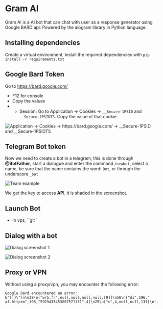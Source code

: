 # Gram AI

Gram AI is a AI bot that can chat with user as a response generator using Google BARD api. Powered by the aiogram library in Python language.

## Installing dependencies

Create a virtual environment, install the required dependencies with `pip install -r requirements.txt`

## Google Bard Token

Go to https://bard.google.com/

- F12 for console
- Copy the values
- - Session: Go to Application → Cookies → `__Secure-1PSID` and `__Secure-1PSIDTS`. Copy the value of that cookie.

![Application -> Cookies -> https://bard.google.com/ -> __Secure-1PSID and __Secure-1PSIDTS](https://proghunter.ru/media/images/uploads/2023/05/14/568cbb5eca-uploaded-image.png)

## Telegram Bot token

Now we need to create a bot in a telegram, this is done through **@BotFather**, start a dialogue and enter the command `/newbot`, select a name, be sure that the name contains the word: `Bot`, or through the underscore `_bot`

![Team example](https://proghunter.ru/media/images/uploads/2023/02/09/edaeddbca3-uploaded-image.jpg)

We get the key to access **API**, it is shaded in the screenshot.

## Launch Bot

- In vps,
  ``git `

## Dialog with a bot

![Dialog screenshot 1](https://proghunter.ru/media/images/uploads/2023/05/14/256ffa2248-uploaded-image.png)

![Dialog screenshot 2](https://proghunter.ru/media/images/uploads/2023/05/14/7709de8995-uploaded-image.png)

## Proxy or VPN

Without using a proxy/vpn, you may encounter the following error:

```
Google Bard encountered an error: b')]}\'\n\n38\n["wrb.fr",null,null,null,null,[9]]\n56\n["di",196," af.httprm",196,"5929433453807571131",4]\n25\n["e",4,null,null,131]\n'.
```
